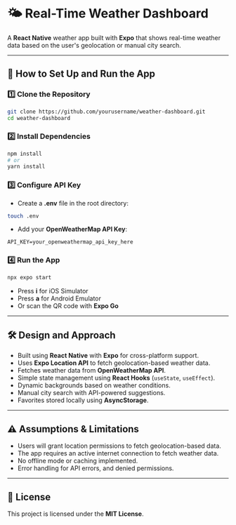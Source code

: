 
# 🌤️ Real-Time Weather Dashboard

A **React Native** weather app built with **Expo** that shows real-time weather data based on the user's geolocation or manual city search.

---

## 🚀 How to Set Up and Run the App

### 1️⃣ Clone the Repository

```bash
git clone https://github.com/yourusername/weather-dashboard.git
cd weather-dashboard
```

### 2️⃣ Install Dependencies

```bash
npm install
# or
yarn install
```

### 3️⃣ Configure API Key

- Create a **.env** file in the root directory:

```bash
touch .env
```

- Add your **OpenWeatherMap API Key**:

```env
API_KEY=your_openweathermap_api_key_here
```

### 4️⃣ Run the App

```bash
npx expo start
```

- Press **i** for iOS Simulator
- Press **a** for Android Emulator
- Or scan the QR code with **Expo Go**

---

## 🛠️ Design and Approach

- Built using **React Native** with **Expo** for cross-platform support.
- Uses **Expo Location API** to fetch geolocation-based weather data.
- Fetches weather data from **OpenWeatherMap API**.
- Simple state management using **React Hooks** (`useState`, `useEffect`).
- Dynamic backgrounds based on weather conditions.
- Manual city search with API-powered suggestions.
- Favorites stored locally using **AsyncStorage**.

---

## ⚠️ Assumptions & Limitations

- Users will grant location permissions to fetch geolocation-based data.
- The app requires an active internet connection to fetch weather data.
- No offline mode or caching implemented.
- Error handling for API errors, and denied permissions.

---

## 📄 License

This project is licensed under the **MIT License**.
